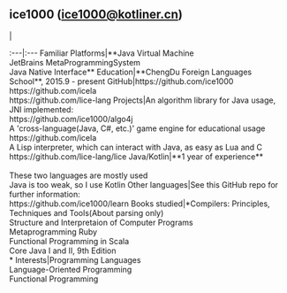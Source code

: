 ice1000 ([ice1000@kotliner.cn](mailto:ice1000@kotliner.cn))
---

<p/>|<p/>
:---|:---
Familiar Platforms|**Java Virtual Machine<br/>JetBrains MetaProgrammingSystem<br/>Java Native Interface**
Education|**ChengDu Foreign Languages School**, 2015.9 - present
GitHub|https://github.com/ice1000<br/>https://github.com/icela<br/>https://github.com/lice-lang
Projects|An algorithm library for Java usage, JNI implemented:<br/>https://github.com/ice1000/algo4j<br/>A 'cross-language(Java, C#, etc.)' game engine for educational usage<br/>https://github.com/icela<br/>A Lisp interpreter, which can interact with Java, as easy as Lua and C<br/>https://github.com/lice-lang/lice
Java/Kotlin|**1 year of experience**<br/><br/>These two languages are mostly used<br/>Java is too weak, so I use Kotlin
Other languages|See this GitHub repo for further information:<br/>https://github.com/ice1000/learn
Books studied|*Compilers: Principles, Techniques and Tools(About parsing only)<br/>Structure and Interpretaion of Computer Programs<br/>Metaprogramming Ruby<br/>Functional Programming in Scala<br/>Core Java I and II, 9th Edition<br/>*
Interests|Programming Languages<br/>Language-Oriented Programming<br/>Functional Programming<br/>




